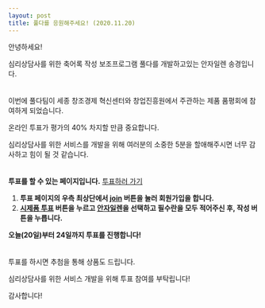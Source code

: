 ```yaml
---
layout: post
title: 풀다를 응원해주세요! (2020.11.20)
---
```


안녕하세요!

심리상담사를 위한 축어록 작성 보조프로그램 풀다를 개발하고있는 안자일렌 송경입니다.
<br>
<br>
<br>
이번에 풀다팀이 세종 창조경제 혁신센터와 창업진흥원에서 주관하는 제품 품평회에 참여하게 되었습니다.

온라인 투표가 평가의 40% 차지할 만큼 중요합니다.

심리상담사를 위한 서비스를 개발을 위해 여러분의 소중한 5분을 할애해주시면 너무 감사하고 힘이 될 것 같습니다.
<br>
<br>
<br>
**투표를 할 수 있는 페이지입니다.** <a href="http://startup-fair.com/" target="_blank">투표하러 가기</a>

1. **투표 페이지의 우측 최상단에서 <u>join</u> 버튼을 눌러 회원가입을 합니다.**
2. **<u>시제품 투표</u> 버튼을 누르고 <u>안자일렌</u>을 선택하고 필수란을 모두 적어주신 후, 작성 버튼을 누릅니다.**

**오늘(20일)부터 24일까지 투표를 진행합니다!**
<br>
<br>
<br>
투표를 하시면 추첨을 통해 상품도 드립니다.

심리상담사를 위한 서비스 개발을 위해 투표 참여를 부탁립니다!

감사합니다!
